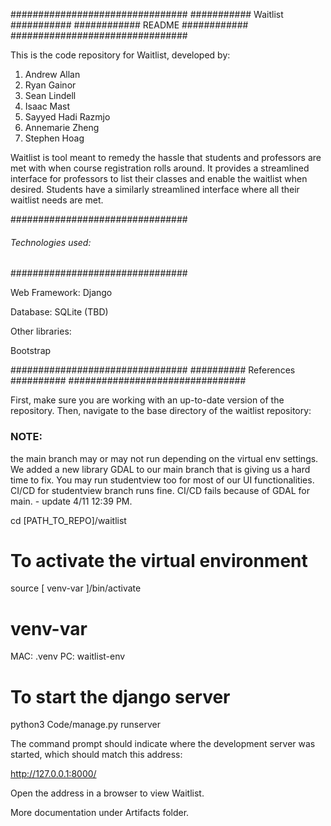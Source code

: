 ################################
########### Waitlist ###########
############ README ############
################################

This is the code repository for Waitlist, developed by:
1. Andrew Allan
2. Ryan Gainor
3. Sean Lindell
4. Isaac Mast
5. Sayyed Hadi Razmjo
6. Annemarie Zheng
7. Stephen Hoag

Waitlist is tool meant to remedy the hassle that students
and professors are met with when course registration rolls
around. It provides a streamlined interface for professors
to list their classes and enable the waitlist when desired.
Students have a similarly streamlined interface where all
their waitlist needs are met.

################################
###### Technologies used: ######
################################

Web Framework: Django

Database: SQLite (TBD)

Other libraries:

Bootstrap

################################
########## References ##########
################################

First, make sure you are working with an up-to-date
version of the repository. Then, navigate to the base
directory of the waitlist repository:

### NOTE: 
the main branch may or may not run depending on the virtual env settings. We added a new library GDAL to our main branch that is giving us a hard time to fix. You may run studentview too for most of our UI functionalities. CI/CD for studentview branch runs fine. CI/CD fails because of GDAL for main. - update 4/11 12:39 PM. 

cd [PATH_TO_REPO]/waitlist

# To activate the virtual environment
source [ venv-var ]/bin/activate
# venv-var
MAC: .venv
PC: waitlist-env

# To start the django server
python3 Code/manage.py runserver


The command prompt should indicate where the development
server was started, which should match this address:

http://127.0.0.1:8000/

Open the address in a browser to view Waitlist.

More documentation under Artifacts folder.

